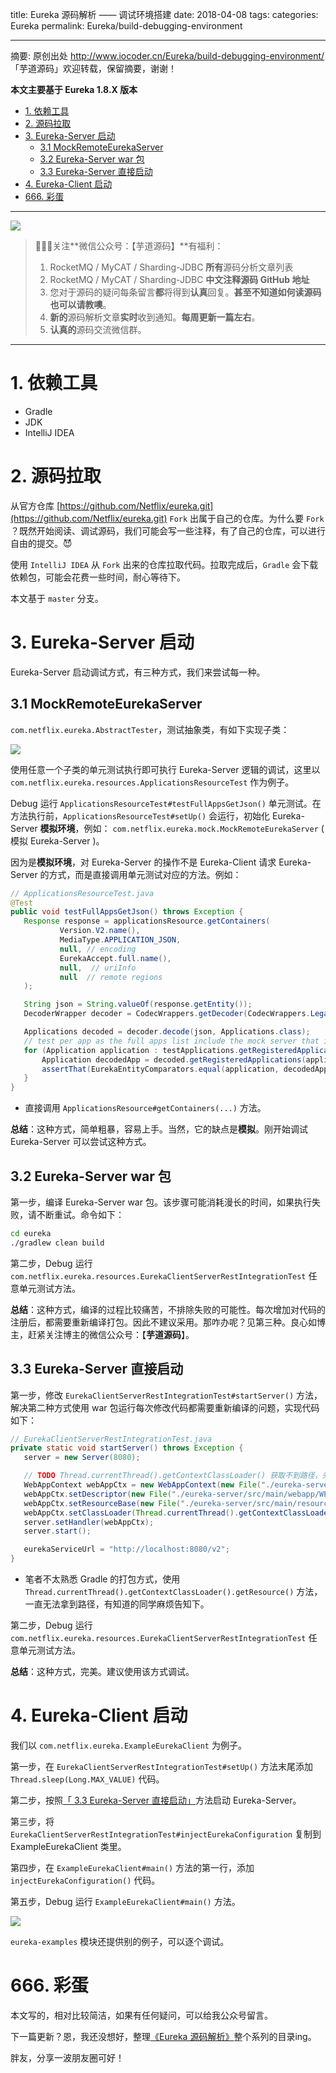title: Eureka 源码解析 —— 调试环境搭建
date: 2018-04-08
tags:
categories: Eureka
permalink: Eureka/build-debugging-environment

---

摘要: 原创出处 http://www.iocoder.cn/Eureka/build-debugging-environment/ 「芋道源码」欢迎转载，保留摘要，谢谢！

**本文主要基于 Eureka 1.8.X 版本** 

- [1. 依赖工具](#)
- [2. 源码拉取](#)
- [3. Eureka-Server 启动](#)
	- [3.1 MockRemoteEurekaServer](#)
	- [3.2 Eureka-Server war 包](#)
	- [3.3 Eureka-Server 直接启动](#)
- [4. Eureka-Client 启动](#)
- [666. 彩蛋](#)

---

![](http://www.iocoder.cn/images/common/wechat_mp_2017_07_31.jpg)

> 🙂🙂🙂关注**微信公众号：【芋道源码】**有福利：  
> 1. RocketMQ / MyCAT / Sharding-JDBC **所有**源码分析文章列表  
> 2. RocketMQ / MyCAT / Sharding-JDBC **中文注释源码 GitHub 地址**  
> 3. 您对于源码的疑问每条留言**都**将得到**认真**回复。**甚至不知道如何读源码也可以请教噢**。  
> 4. **新的**源码解析文章**实时**收到通知。**每周更新一篇左右**。  
> 5. **认真的**源码交流微信群。

---

# 1. 依赖工具

* Gradle
* JDK
* IntelliJ IDEA

# 2. 源码拉取

从官方仓库 [https://github.com/Netflix/eureka.git](https://github.com/Netflix/eureka.git) `Fork` 出属于自己的仓库。为什么要 `Fork` ？既然开始阅读、调试源码，我们可能会写一些注释，有了自己的仓库，可以进行自由的提交。😈

使用 `IntelliJ IDEA` 从 `Fork` 出来的仓库拉取代码。拉取完成后，`Gradle` 会下载依赖包，可能会花费一些时间，耐心等待下。

本文基于 `master` 分支。

# 3. Eureka-Server 启动

Eureka-Server 启动调试方式，有三种方式，我们来尝试每一种。

## 3.1 MockRemoteEurekaServer

`com.netflix.eureka.AbstractTester`，测试抽象类，有如下实现子类：

![](http://www.iocoder.cn/images/Eureka/2018_04_08/01.png)

使用任意一个子类的单元测试执行即可执行 Eureka-Server 逻辑的调试，这里以 `com.netflix.eureka.resources.ApplicationsResourceTest` 作为例子。

Debug 运行 `ApplicationsResourceTest#testFullAppsGetJson()` 单元测试。在方法执行前，`ApplicationsResourceTest#setUp()` 会运行，初始化 Eureka-Server **模拟环境**，例如：
`com.netflix.eureka.mock.MockRemoteEurekaServer` ( 模拟 Eureka-Server )。

因为是**模拟环境**，对 Eureka-Server 的操作不是 Eureka-Client 请求 Eureka-Server 的方式，而是直接调用单元测试对应的方法。例如：

```Java
// ApplicationsResourceTest.java
@Test
public void testFullAppsGetJson() throws Exception {
   Response response = applicationsResource.getContainers(
           Version.V2.name(),
           MediaType.APPLICATION_JSON,
           null, // encoding
           EurekaAccept.full.name(),
           null,  // uriInfo
           null  // remote regions
   );

   String json = String.valueOf(response.getEntity());
   DecoderWrapper decoder = CodecWrappers.getDecoder(CodecWrappers.LegacyJacksonJson.class);

   Applications decoded = decoder.decode(json, Applications.class);
   // test per app as the full apps list include the mock server that is not part of the test apps
   for (Application application : testApplications.getRegisteredApplications()) {
       Application decodedApp = decoded.getRegisteredApplications(application.getName());
       assertThat(EurekaEntityComparators.equal(application, decodedApp), is(true));
   }
}
```

* 直接调用 `ApplicationsResource#getContainers(...)` 方法。

**总结**：这种方式，简单粗暴，容易上手。当然，它的缺点是**模拟**。刚开始调试 Eureka-Server 可以尝试这种方式。

## 3.2 Eureka-Server war 包

第一步，编译 Eureka-Server war 包。该步骤可能消耗漫长的时间，如果执行失败，请不断重试。命令如下：

```bash
cd eureka
./gradlew clean build
```

第二步，Debug 运行`com.netflix.eureka.resources.EurekaClientServerRestIntegrationTest` 任意单元测试方法。

**总结**：这种方式，编译的过程比较痛苦，不排除失败的可能性。每次增加对代码的注册后，都需要重新编译打包。因此不建议采用。那咋办呢？见第三种。良心如博主，赶紧关注博主的微信公众号：【**芋道源码**】。

## 3.3 Eureka-Server 直接启动

第一步，修改 `EurekaClientServerRestIntegrationTest#startServer()` 方法，解决第二种方式使用 war 包运行每次修改代码都需要重新编译的问题，实现代码如下：

```Java
// EurekaClientServerRestIntegrationTest.java
private static void startServer() throws Exception {
   server = new Server(8080);

   // TODO Thread.currentThread().getContextClassLoader() 获取不到路径，先暂时这样；
   WebAppContext webAppCtx = new WebAppContext(new File("./eureka-server/src/main/webapp").getAbsolutePath(), "/");
   webAppCtx.setDescriptor(new File("./eureka-server/src/main/webapp/WEB-INF/web.xml").getAbsolutePath());
   webAppCtx.setResourceBase(new File("./eureka-server/src/main/resources").getAbsolutePath());
   webAppCtx.setClassLoader(Thread.currentThread().getContextClassLoader());
   server.setHandler(webAppCtx);
   server.start();

   eurekaServiceUrl = "http://localhost:8080/v2";
}
```

* 笔者不太熟悉 Gradle 的打包方式，使用 `Thread.currentThread().getContextClassLoader().getResource()` 方法，一直无法拿到路径，有知道的同学麻烦告知下。

第二步，Debug 运行`com.netflix.eureka.resources.EurekaClientServerRestIntegrationTest` 任意单元测试方法。

**总结**：这种方式，完美。建议使用该方式调试。

# 4. Eureka-Client 启动

我们以 `com.netflix.eureka.ExampleEurekaClient` 为例子。

第一步，在 `EurekaClientServerRestIntegrationTest#setUp()` 方法末尾添加 `Thread.sleep(Long.MAX_VALUE)` 代码。

第二步，按照[「 3.3 Eureka-Server 直接启动」](#)方法启动 Eureka-Server。

第三步，将 `EurekaClientServerRestIntegrationTest#injectEurekaConfiguration` 复制到 ExampleEurekaClient 类里。

第四步，在 `ExampleEurekaClient#main()` 方法的第一行，添加 `injectEurekaConfiguration()` 代码。

第五步，Debug 运行 `ExampleEurekaClient#main()` 方法。

![](http://www.iocoder.cn/images/Eureka/2018_04_08/02.png)

`eureka-examples` 模块还提供别的例子，可以逐个调试。

# 666. 彩蛋

本文写的，相对比较简洁，如果有任何疑问，可以给我公众号留言。

下一篇更新？恩，我还没想好，整理[《Eureka 源码解析》](#)整个系列的目录ing。

胖友，分享一波朋友圈可好！


